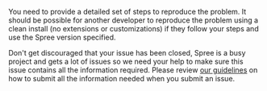 You need to provide a detailed set of steps to reproduce the problem. It should be possible for another developer to reproduce the problem using a clean install (no extensions or customizations) if they follow your steps and use the Spree version specified.

Don't get discouraged that your issue has been closed, Spree is a busy project and gets a lot of issues so we need your help to make sure this issue contains all the information required. Please review [our guidelines](http://dev.spreecommerce.com/issues#reporting-requirements) on how to submit all the information needed when you submit an issue.
